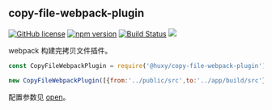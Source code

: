 ## copy-file-webpack-plugin

[![GitHub license](https://img.shields.io/badge/license-MIT-blue.svg)](https://github.com/ahyiru/copy-file-webpack-plugin/blob/develop/LICENSE)
[![npm version](https://img.shields.io/npm/v/@huxy/copy-file-webpack-plugin.svg)](https://www.npmjs.com/package/@huxy/copy-file-webpack-plugin)
[![Build Status](https://api.travis-ci.com/ahyiru/copy-file-webpack-plugin.svg?branch=master)](https://app.travis-ci.com/github/ahyiru/copy-file-webpack-plugin)
[![](https://img.shields.io/badge/blog-ihuxy-blue.svg)](http://ihuxy.com/)

webpack 构建完拷贝文件插件。

```js
const CopyFileWebpackPlugin = require('@huxy/copy-file-webpack-plugin');

new CopyFileWebpackPlugin([{from:'../public/src',to:'../app/build/src'}]),

```

配置参数见 [open](https://www.npmjs.com/package/fs-extra)。